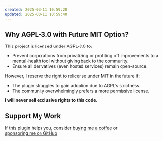```yaml
---
created: 2025-03-11 10:59:28
updated: 2025-03-11 10:59:40
---
```

## Why AGPL-3.0 with Future MIT Option?  

This project is licensed under AGPL-3.0 to:  
- Prevent corporations from privatizing or profiting off improvements to a mental-health tool without giving back to the community.  
- Ensure all derivatives (even hosted services) remain open-source.  

However, I reserve the right to relicense under MIT in the future if:  
- The plugin struggles to gain adoption due to AGPL’s strictness.  
- The community overwhelmingly prefers a more permissive license.  

**I will never sell exclusive rights to this code.**  


## Support My Work

If this plugin helps you, consider [buying me a coffee](https://buymeacoffee.com/theobsidiay) or  
[sponsoring me on GitHub](https://github.com/sponsors/MichelleGDyason)
